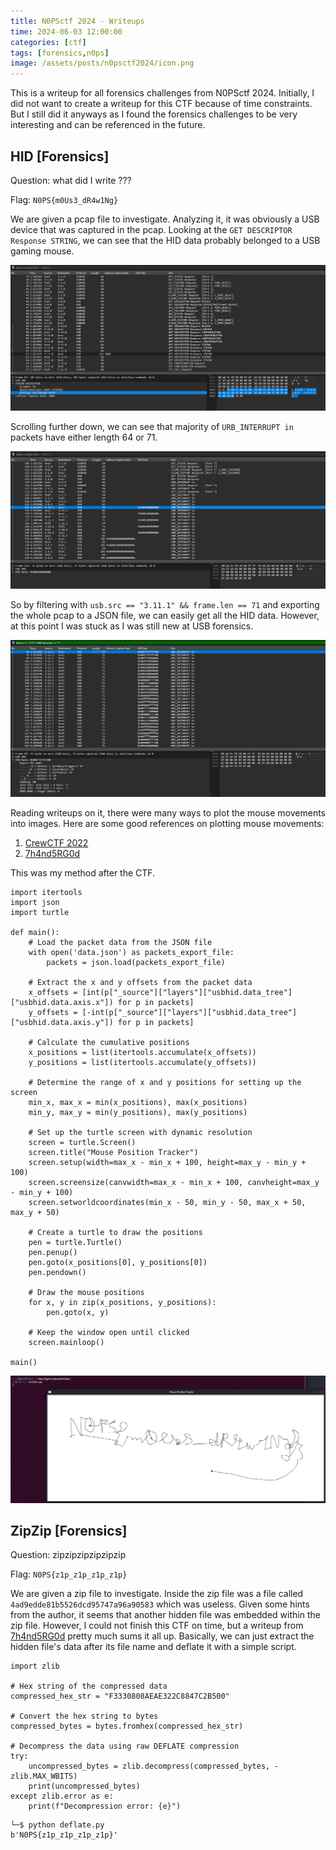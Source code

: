 ```yaml
---
title: N0PSctf 2024 - Writeups
time: 2024-06-03 12:00:00
categories: [ctf]
tags: [forensics,n0ps]
image: /assets/posts/n0psctf2024/icon.png
---
```


This is a writeup for all forensics challenges from N0PSctf 2024. Initially, I did not want to create a writeup for this CTF because of time constraints. But I still did it anyways as I found the forensics challenges to be very interesting and can be referenced in the future.

## HID [Forensics]
Question: what did I write ???

Flag: `N0PS{m0Us3_dR4w1Ng}`

We are given a pcap file to investigate. Analyzing it, it was obviously a USB device that was captured in the pcap. Looking at the `GET DESCRIPTOR Response STRING`, we can see that the HID data probably belonged to a USB gaming mouse.

![usb1](/assets/posts/n0psctf2024/usb1.png)

Scrolling further down, we can see that majority of `URB_INTERRUPT in` packets have either length 64 or 71.

![usb2](/assets/posts/n0psctf2024/usb2.png)

So by filtering with `usb.src == "3.11.1" && frame.len == 71` and exporting the whole pcap to a JSON file, we can easily get all the HID data. However, at this point I was stuck as I was still new at USB forensics.

![usb3](/assets/posts/n0psctf2024/usb3.png)

Reading writeups on it, there were many ways to plot the mouse movements into images. Here are some good references on plotting mouse movements:

1. [CrewCTF 2022](https://github.com/xXLeoXxOne/writeups/blob/main/CrewCTF%202022/Paint.md)
2. [7h4nd5RG0d](https://github.com/7h4nd5RG0d/Forensics/blob/main/Networking/HID(USB-Mouse%20Drawing)/code.py)

This was my method after the CTF.

```
import itertools
import json
import turtle

def main():
    # Load the packet data from the JSON file
    with open('data.json') as packets_export_file:
        packets = json.load(packets_export_file)

    # Extract the x and y offsets from the packet data
    x_offsets = [int(p["_source"]["layers"]["usbhid.data_tree"]["usbhid.data.axis.x"]) for p in packets]
    y_offsets = [-int(p["_source"]["layers"]["usbhid.data_tree"]["usbhid.data.axis.y"]) for p in packets]

    # Calculate the cumulative positions
    x_positions = list(itertools.accumulate(x_offsets))
    y_positions = list(itertools.accumulate(y_offsets))

    # Determine the range of x and y positions for setting up the screen
    min_x, max_x = min(x_positions), max(x_positions)
    min_y, max_y = min(y_positions), max(y_positions)

    # Set up the turtle screen with dynamic resolution
    screen = turtle.Screen()
    screen.title("Mouse Position Tracker")
    screen.setup(width=max_x - min_x + 100, height=max_y - min_y + 100)
    screen.screensize(canvwidth=max_x - min_x + 100, canvheight=max_y - min_y + 100)
    screen.setworldcoordinates(min_x - 50, min_y - 50, max_x + 50, max_y + 50)
    
    # Create a turtle to draw the positions
    pen = turtle.Turtle()
    pen.penup()
    pen.goto(x_positions[0], y_positions[0])
    pen.pendown()

    # Draw the mouse positions
    for x, y in zip(x_positions, y_positions):
        pen.goto(x, y)

    # Keep the window open until clicked
    screen.mainloop()

main()
```

![usb4](/assets/posts/n0psctf2024/usb4.png)

## ZipZip [Forensics]
Question: zipzipzipzipzipzip

Flag: `N0PS{z1p_z1p_z1p_z1p}`

We are given a zip file to investigate. Inside the zip file was a file called `4ad9edde81b5526dcd95747a96a90583` which was useless. Given some hints from the author, it seems that another hidden file was embedded within the zip file. However, I could not finish this CTF on time, but a writeup from [7h4nd5RG0d](https://github.com/7h4nd5RG0d/Forensics/tree/main/Steganography/zipzip(ZIP%20file%20format)) pretty much sums it all up. Basically, we can just extract the hidden file's data after its file name and deflate it with a simple script.

```
import zlib

# Hex string of the compressed data
compressed_hex_str = "F3330808AEAE322C8847C2B500"

# Convert the hex string to bytes
compressed_bytes = bytes.fromhex(compressed_hex_str)

# Decompress the data using raw DEFLATE compression
try:
    uncompressed_bytes = zlib.decompress(compressed_bytes, -zlib.MAX_WBITS)
    print(uncompressed_bytes)
except zlib.error as e:
    print(f"Decompression error: {e}")
```

```
└─$ python deflate.py 
b'N0PS{z1p_z1p_z1p_z1p}'
```
